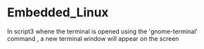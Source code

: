 # Embedded_Linux
In script3 whene the terminal is opened using the 'gnome-terminal' command , a new terminal window will appear on the screen
